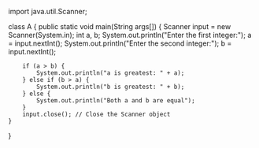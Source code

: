 import java.util.Scanner;

class A {
    public static void main(String args[]) {
        Scanner input = new Scanner(System.in);
        int a, b;
        System.out.println("Enter the first integer:");
        a = input.nextInt();
        System.out.println("Enter the second integer:");
        b = input.nextInt();

        if (a > b) {
            System.out.println("a is greatest: " + a);
        } else if (b > a) {
            System.out.println("b is greatest: " + b);
        } else {
            System.out.println("Both a and b are equal");
        }
        input.close(); // Close the Scanner object
    }
}
